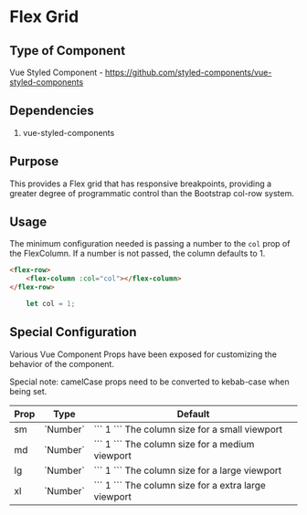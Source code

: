 # Flex Grid

## Type of Component

Vue Styled Component - https://github.com/styled-components/vue-styled-components

## Dependencies

1. vue-styled-components

## Purpose

This provides a Flex grid that has responsive breakpoints, providing a greater degree of programmatic control than the Bootstrap col-row system.

## Usage

The minimum configuration needed is passing a number to the `col` prop of the FlexColumn. If a number is not passed, the column defaults to 1.

```html
<flex-row>
    <flex-column :col="col"></flex-column>
</flex-row>
```
```javascript
    let col = 1;
```

## Special Configuration

Various Vue Component Props have been exposed for customizing the behavior of the component.

Special note: camelCase props need to be converted to kebab-case when being set.

<table>
    <thead>
        <tr>
            <th>Prop</th>
            <th>Type</th>
            <th>Default</th>
        </tr>
    </thead>
    <tbody>
        <tr>
            <td>sm</td>
            <td>`Number`</td>
            <td>
                ```
                1
                ```
                The column size for a small viewport
            </td>
        </tr>
        <tr>
            <td>md</td>
            <td>`Number`</td>
            <td>
                ```
                1
                ```
                The column size for a medium viewport
            </td>
        </tr>
        <tr>
            <td>lg</td>
            <td>`Number`</td>
            <td>
                ```
                1
                ```
                The column size for a large viewport
            </td>
        </tr>
        <tr>
            <td>xl</td>
            <td>`Number`</td>
            <td>
                ```
                1
                ```
                The column size for a extra large viewport
            </td>
        </tr>
    </tbody>
</table>
